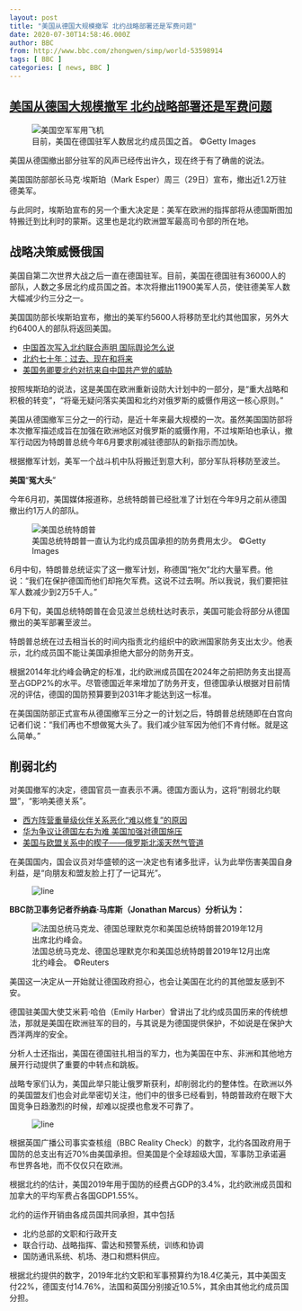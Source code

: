 ```yaml
---
layout: post
title: "美国从德国大规模撤军 北约战略部署还是军费问题"
date: 2020-07-30T14:58:46.000Z
author: BBC
from: http://www.bbc.com/zhongwen/simp/world-53598914
tags: [ BBC ]
categories: [ news, BBC ]
---
```

<!--1596121126000-->
[美国从德国大规模撤军 北约战略部署还是军费问题](http://www.bbc.com/zhongwen/simp/world-53598914)
------

<div>
<figure><img alt="美国空军军用飞机" src="https://ichef.bbci.co.uk/news/600/cpsprodpb/1466C/production/_113746538_gettyimages-1257208536.jpg" referrerpolicy="no-referrer"><br><figcaption>目前，美国在德国驻军人数居北约成员国之首。 ©Getty Images</figcaption></figure><p class="story-body__introduction">美国从德国撤出部分驻军的风声已经传出许久，现在终于有了确凿的说法。</p><p>美国国防部部长马克·埃斯珀（Mark Esper）周三（29日）宣布，撤出近1.2万驻德美军。</p><p>与此同时，埃斯珀宣布的另一个重大决定是：美军在欧洲的指挥部将从德国斯图加特搬迁到比利时的蒙斯。这里也是北约欧洲盟军最高司令部的所在地。</p><h2 class="story-body__crosshead">战略决策威慑俄国</h2><p>美国自第二次世界大战之后一直在德国驻军。目前，美国在德国驻有36000人的部队，人数之多居北约成员国之首。本次将撤出11900美军人员，使驻德美军人数大幅减少约三分之一。</p><p>美国国防部长埃斯珀宣布，撤出的美军约5600人将移防至北约其他国家，另外大约6400人的部队将返回美国。</p><ul class="story-body__unordered-list"><li class="story-body__list-item"><a href="http://www.bbc.com/zhongwen/simp/world-50687005" class="story-body__link">中国首次写入北约联合声明 国际舆论怎么说</a></li><li class="story-body__list-item"><a href="http://www.bbc.com/zhongwen/simp/world-50644305" class="story-body__link">北约七十年：过去、现在和将来</a></li><li class="story-body__list-item"><a href="http://www.bbc.com/zhongwen/simp/chinese-news-50518296" class="story-body__link">美国务卿要北约对抗来自中国共产党的威胁</a></li></ul><p>按照埃斯珀的说法，这是美国在欧洲重新设防大计划中的一部分，是“重大战略和积极的转变”，“将毫无疑问落实美国和北约对俄罗斯的威慑作用这一核心原则。”</p><p>美国从德国撤军三分之一的行动，是近十年来最大规模的一次。虽然美国国防部将本次撤军描述成旨在加强在欧洲地区对俄罗斯的威慑作用，不过埃斯珀也承认，撤军行动因为特朗普总统今年6月要求削减驻德部队的新指示而加快。</p><p>根据撤军计划，美军一个战斗机中队将搬迁到意大利，部分军队将移防至波兰。</p><p><strong>美国</strong>“<strong>冤大头</strong>”</p><p>今年6月初，美国媒体报道称，总统特朗普已经批准了计划在今年9月之前从德国撤出约1万人的部队。</p><figure><img alt="美国总统特朗普" src="https://ichef.bbci.co.uk/news/600/cpsprodpb/618E/production/_112747942_hi061813602.jpg" referrerpolicy="no-referrer"><br><figcaption>美国总统特朗普一直认为北约成员国承担的防务费用太少。 ©Getty Images</figcaption></figure><p>6月中旬，特朗普总统证实了这一撤军计划，称德国“拖欠”北约大量军费。他说：“我们在保护德国而他们却拖欠军费。这说不过去啊。所以我说，我们要把驻军人数减少到2万5千人。”</p><p>6月下旬，美国总统特朗普在会见波兰总统杜达时表示，美国可能会将部分从德国撤出的美军部署至波兰。</p><p>特朗普总统在过去相当长的时间内指责北约组织中的欧洲国家防务支出太少。他表示，北约成员国不能让美国承担绝大部分的防务开支。</p><p>根据2014年北约峰会确定的标准，北约欧洲成员国在2024年之前把防务支出提高至占GDP2%的水平。尽管德国近年来增加了防务开支，但德国承认根据对目前情况的评估，德国的国防预算要到2031年才能达到这一标准。</p><p>在美国国防部正式宣布从德国撤军三分之一的计划之后，特朗普总统随即在白宫向记者们说：“我们再也不想做冤大头了。我们减少驻军因为他们不肯付帐。就是这么简单。”</p><h2 class="story-body__crosshead">削弱北约</h2><p>对美国撤军的决定，德国官员一直表示不满。德国方面认为，这将“削弱北约联盟”，“影响美德关系”。</p><ul class="story-body__unordered-list"><li class="story-body__list-item"><a href="http://www.bbc.com/zhongwen/simp/chinese-news-53241114" class="story-body__link">西方阵营重量级伙伴关系恶化“难以修复”的原因</a></li><li class="story-body__list-item"><a href="http://www.bbc.com/zhongwen/simp/world-50574528" class="story-body__link">华为争议让德国左右为难 美国加强对德国施压</a></li><li class="story-body__list-item"><a href="http://www.bbc.com/zhongwen/simp/world-53055023" class="story-body__link">美国与欧盟关系中的楔子——俄罗斯北溪天然气管道</a></li></ul><p>在美国国内，国会议员对华盛顿的这一决定也有诸多批评，认为此举伤害美国自身利益，是“向朋友和盟友脸上打了一记耳光”。</p><figure><img alt="line" src="https://ichef.bbci.co.uk/news/600/cpsprodpb/1FCD/production/_105914180_line976-nc.png" referrerpolicy="no-referrer"><br><figcaption></figcaption></figure><p><strong>BBC防卫事务记者乔纳森·马库斯（Jonathan Marcus）分析认为：</strong></p><figure><img alt="法国总统马克龙、德国总理默克尔和美国总统特朗普2019年12月出席北约峰会。" src="https://ichef.bbci.co.uk/news/600/cpsprodpb/8D79/production/_113171263_da719652-1b0e-40c2-bd46-dd005157f336.jpg" referrerpolicy="no-referrer"><br><figcaption>法国总统马克龙、德国总理默克尔和美国总统特朗普2019年12月出席北约峰会。 ©Reuters</figcaption></figure><p>美国这一决定从一开始就让德国政府担心，也会让美国在北约的其他盟友感到不安。</p><p>德国驻美国大使艾米莉·哈伯（Emily Harber）曾讲出了北约成员国历来的传统想法，那就是美国在欧洲驻军的目的，与其说是为德国提供保护，不如说是在保护大西洋两岸的安全。</p><p>分析人士还指出，美国在德国驻扎相当的军力，也为美国在中东、非洲和其他地方展开行动提供了重要的中转点和跳板。</p><p>战略专家们认为，美国此举只能让俄罗斯获利，却削弱北约的整体性。在欧洲以外的美国盟友们也会对此举密切关注，他们中的很多已经看到，特朗普政府在眼下大国竞争日趋激烈的时候，却难以捉摸也愈发不可靠了。</p><figure><img alt="line" src="https://ichef.bbci.co.uk/news/600/cpsprodpb/1FCD/production/_105914180_line976-nc.png" referrerpolicy="no-referrer"><br><figcaption></figcaption></figure><p>根据英国广播公司事实查核组（BBC Reality Check）的数字，北约各国政府用于国防的总支出有近70%由美国承担。但美国是个全球超级大国，军事防卫承诺遍布世界各地，而不仅仅只在欧洲。</p><p>根据北约的估计，美国2019年用于国防的经费占GDP的3.4%，北约欧洲成员国和加拿大的平均军费占各国GDP1.55%。</p><p>北约的运作开销由各成员国共同承担，其中包括</p><ul class="story-body__unordered-list"><li class="story-body__list-item">北约总部的文职和行政开支</li><li class="story-body__list-item">联合行动、战略指挥、雷达和预警系统，训练和协调</li><li class="story-body__list-item">国防通讯系统、机场、港口和燃料供应。</li></ul><p>根据北约提供的数字，2019年北约文职和军事预算约为18.4亿美元，其中美国支付22%，德国支付14.76%，法国和英国分别接近10.5%，其余由其他北约成员国分担。</p>
</div>
